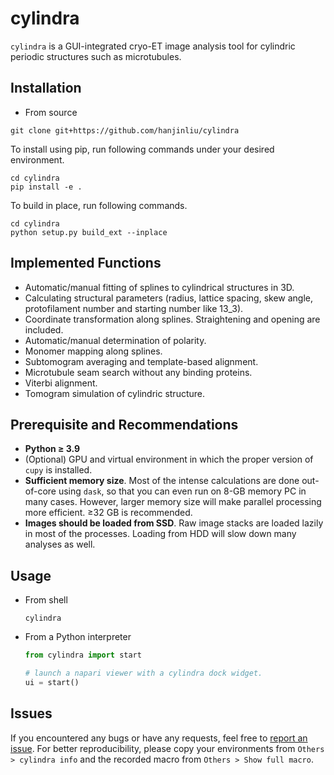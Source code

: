 # cylindra

`cylindra` is a GUI-integrated cryo-ET image analysis tool for cylindric periodic structures such as microtubules.

## Installation

- From source

```shell
git clone git+https://github.com/hanjinliu/cylindra
```

To install using pip, run following commands under your desired environment.

```shell
cd cylindra
pip install -e .
```

To build in place, run following commands.

```shell
cd cylindra
python setup.py build_ext --inplace
```

## Implemented Functions

- Automatic/manual fitting of splines to cylindrical structures in 3D.
- Calculating structural parameters (radius, lattice spacing, skew angle, protofilament number and starting number like 13_3).
- Coordinate transformation along splines. Straightening and opening are included.
- Automatic/manual determination of polarity.
- Monomer mapping along splines.
- Subtomogram averaging and template-based alignment.
- Microtubule seam search without any binding proteins.
- Viterbi alignment.
- Tomogram simulation of cylindric structure.

## Prerequisite and Recommendations

- **Python &ge; 3.9**
- (Optional) GPU and virtual environment in which the proper version of `cupy` is installed.
- **Sufficient memory size**. Most of the intense calculations are done out-of-core using `dask`, so that you can even run on 8-GB memory PC in many cases. However, larger memory size will make parallel processing more efficient. &ge;32 GB is recommended.
- **Images should be loaded from SSD**. Raw image stacks are loaded lazily in most of the processes. Loading from HDD will slow down many analyses as well.

## Usage

- From shell

  ```shell
  cylindra
  ```

- From a Python interpreter

  ```python
  from cylindra import start

  # launch a napari viewer with a cylindra dock widget.
  ui = start()  
  ```

## Issues

If you encountered any bugs or have any requests, feel free to [report an issue](https://github.com/hanjinliu/cylindra/issues).
For better reproducibility, please copy your environments from `Others > cylindra info` and the recorded macro from `Others > Show full macro`.
